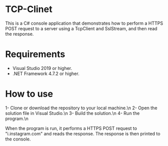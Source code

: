 # TCP-Clinet

This is a C# console application that demonstrates how to perform a HTTPS POST request to a server using a TcpClient and SslStream, and then read the response.

# Requirements
  * Visual Studio 2019 or higher.
  * .NET Framework 4.7.2 or higher.

# How to use
  1- Clone or download the repository to your local machine.\n
  2- Open the solution file in Visual Studio.\n
  3- Build the solution.\n
  4- Run the program.\n
  
When the program is run, it performs a HTTPS POST request to "i.instagram.com" and reads the response. The response is then printed to the console.

